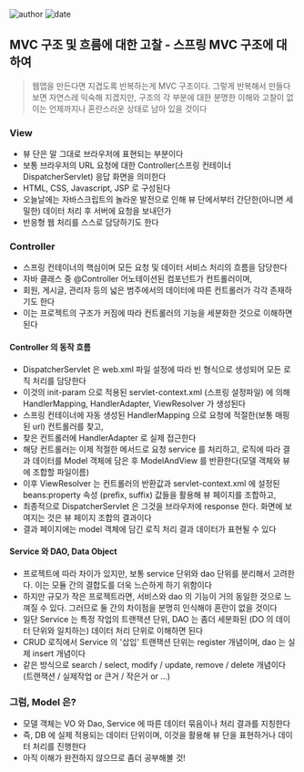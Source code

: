 ﻿
![author](https://img.shields.io/badge/author-daesungRa-lightgray.svg?style=flat-square)
![date](https://img.shields.io/badge/date-190117-lightgray.svg?style=flat-square)

## MVC 구조 및 흐름에 대한 고찰 - 스프링 MVC 구조에 대하여

> 웹앱을 만든다면 지겹도록 반복하는게 MVC 구조이다.
> 그렇게 반복해서 만들다보면 자연스레 익숙해 지겠지만, 구조의 각 부분에 대한 분명한 이해와 고찰이 없이는 언제까지나 혼란스러운 상태로 남아 있을 것이다

### View

- 뷰 단은 말 그대로 브라우저에 표현되는 부분이다
- 보통 브라우저의 URL 요청에 대한 Controller(스프링 컨테이너 DispatcherServlet) 응답 화면을 의미한다
- HTML, CSS, Javascript, JSP 로 구성된다
- 오늘날에는 자바스크립트의 놀라운 발전으로 인해 뷰 단에서부터 간단한(아니면 세밀한) 데이터 처리 후 서버에 요청을 보내던가
- 반응형 웹 처리를 스스로 담당하기도 한다

### Controller

- 스프링 컨테이너의 핵심이며 모든 요청 및 데이터 서비스 처리의 흐름을 담당한다
- 자바 클래스 중 @Controller 어노테이션된 컴포넌트가 컨트롤러이며,
- 회원, 게시글, 관리자 등의 넓은 범주에서의 데이터에 따른 컨트롤러가 각각 존재하기도 한다
- 이는 프로젝트의 구조가 커짐에 따라 컨트롤러의 기능을 세분화한 것으로 이해하면 된다

#### Controller 의 동작 흐름

- DispatcherServlet 은 web.xml 파일 설정에 따라 빈 형식으로 생성되어 모든 로직 처리를 담당한다
- 이것의 init-param 으로 적용된 servlet-context.xml (스프링 설정파일) 에 의해 HandlerMapping, HandlerAdapter, ViewResolver 가 생성된다
- 스프링 컨테이너에 자동 생성된 HandlerMapping 으로 요청에 적절한(보통 매핑된 url) 컨트롤러를 찾고,
- 찾은 컨트롤러에 HandlerAdapter 로 실제 접근한다
- 해당 컨트롤러는 이제 적절한 메서드로 요청 service 를 처리하고, 로직에 따라 결과 데이터를 Model 객체에 담은 후 ModelAndView 를 반환한다(모델 객체와 뷰에 조합할 파일이름)
- 이후 ViewResolver 는 컨트롤러의 반환값과 servlet-context.xml 에 설정된 beans:property 속성 (prefix, suffix) 값들을 활용해 뷰 페이지를 조합하고,
- 최종적으로 DispatcherServlet 은 그것을 브라우저에 response 한다. 화면에 보여지는 것은 뷰 페이지 조합의 결과이다
- 결과 페이지에는 model 객체에 담긴 로직 처리 결과 데이터가 표현될 수 있다

#### Service 와 DAO, Data Object

- 프로젝트에 따라 차이가 있지만, 보통 service 단위와 dao 단위를 분리해서 고려한다. 이는 모듈 간의 결합도를 더욱 느슨하게 하기 위함이다
- 하지만 규모가 작은 프로젝트라면, 서비스와 dao 의 기능이 거의 동일한 것으로 느껴질 수 있다. 그러므로 둘 간의 차이점을 분명히 인식해야 혼란이 없을 것이다
- 일단 Service 는 특정 작업의 트랜잭션 단위, DAO 는 좀더 세분화된 (DO 의 데이터 단위와 일치하는) 데이터 처리 단위로 이해하면 된다
- CRUD 로직에서 Service 의 '삽입' 트랜잭션 단위는 register 개념이며, dao 는 실제 insert 개념이다
- 같은 방식으로 search / select, modify / update, remove / delete 개념이다 (트랜잭션 / 실제작업 or 큰거 / 작은거 or ...)

### 그럼, Model 은?

- 모델 객체는 VO 와 Dao, Service 에 따른 데이터 묶음이나 처리 결과를 지칭한다
- 즉, DB 에 실제 적용되는 데이터 단위이며, 이것을 활용해 뷰 단을 표현하거나 데이터 처리를 진행한다
- 아직 이해가 완전하지 않으므로 좀더 공부해볼 것!

